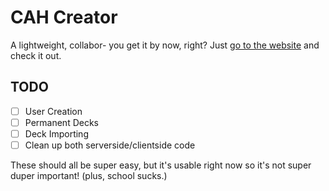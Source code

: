# CAH Creator

A lightweight, collabor- you get it by now, right? Just [go to the website](http://cahcreator.com) and check it out.

## TODO

- [ ] User Creation
- [ ] Permanent Decks
- [ ] Deck Importing
- [ ] Clean up both serverside/clientside code

These should all be super easy, but it's usable right now so it's not super duper important! (plus, school sucks.)
